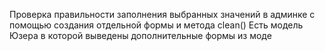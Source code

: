 Проверка правильности заполнения выбранных значений в админке с помощью создания отдельной формы и метода clean()
Есть модель Юзера в которой выведены дополнительные формы из моде